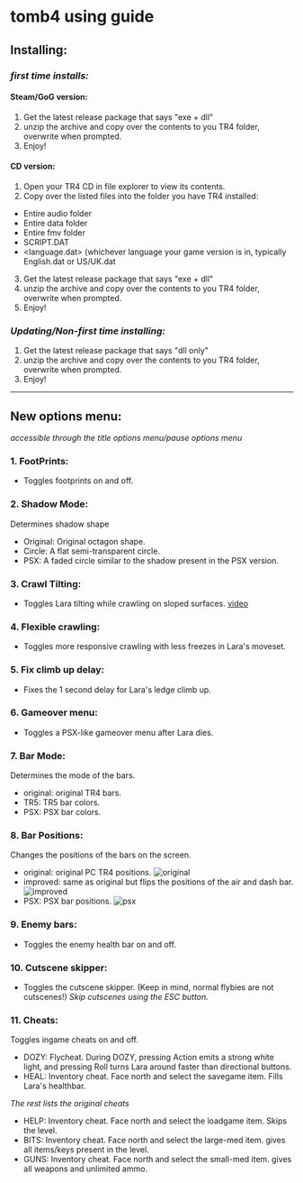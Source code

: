 # tomb4 using guide

## Installing:

### *first time installs:*

#### Steam/GoG version:
1. Get the latest release package that says "exe + dll"
2. unzip the archive and copy over the contents to you TR4 folder, overwrite when prompted.
3. Enjoy!

#### CD version:
1. Open your TR4 CD in file explorer to view its contents.
2. Copy over the listed files into the folder you have TR4 installed:
- Entire audio folder
- Entire data folder
- Entire fmv folder
- SCRIPT.DAT
- <language.dat> (whichever language your game version is in, typically English.dat or US/UK.dat
3. Get the latest release package that says "exe + dll"
4. unzip the archive and copy over the contents to you TR4 folder, overwrite when prompted.
5. Enjoy!


### *Updating/Non-first time installing:*
1. Get the latest release package that says "dll only"
2. unzip the archive and copy over the contents to you TR4 folder, overwrite when prompted.
3. Enjoy!
------------------------

## New options menu:
*accessible through the title options menu/pause options menu*


### 1. FootPrints:
- Toggles footprints on and off.

### 2. Shadow Mode:
Determines shadow shape
- Original: Original octagon shape.
- Circle: A flat semi-transparent circle.
- PSX: A faded circle similar to the shadow present in the PSX version.

### 3. Crawl Tilting:
- Toggles Lara tilting while crawling on sloped surfaces.
[video](https://user-images.githubusercontent.com/38836940/158032013-ac7a3a1c-4653-458f-9ba5-c73f5dd1207f.mp4)

### 4. Flexible crawling:
- Toggles more responsive crawling with less freezes in Lara's moveset.

### 5. Fix climb up delay:
- Fixes the 1 second delay for Lara's ledge climb up.

### 6. Gameover menu:
- Toggles a PSX-like gameover menu after Lara dies.

### 7. Bar Mode:
Determines the mode of the bars.
- original: original TR4 bars.
- TR5: TR5 bar colors.
- PSX: PSX bar colors.

### 8. Bar Positions:
Changes the positions of the bars on the screen.
- original: original PC TR4 positions.
![original](https://user-images.githubusercontent.com/38836940/158032144-a037fc78-06ab-4a18-baca-fce08499aa59.png)
- improved: same as original but flips the positions of the air and dash bar.
![improved](https://user-images.githubusercontent.com/38836940/158032157-e4aaf9c1-f63f-4eaa-8bd6-2ded821a3d93.png)
- PSX: PSX bar positions.
![psx](https://user-images.githubusercontent.com/38836940/158032158-a0a5fe72-c933-437b-a7f1-c0031553b223.png)

### 9. Enemy bars:
- Toggles the enemy health bar on and off.

### 10. Cutscene skipper:
- Toggles the cutscene skipper. (Keep in mind, normal flybies are not cutscenes!)
*Skip cutscenes using the ESC button.*

### 11. Cheats:
Toggles ingame cheats on and off.

- DOZY: Flycheat. During DOZY, pressing Action emits a strong white light, and pressing Roll turns Lara around faster than directional buttons.
- HEAL: Inventory cheat. Face north and select the savegame item. Fills Lara's healthbar.

*The rest lists the original cheats*
- HELP: Inventory cheat. Face north and select the loadgame item. Skips the level.
- BITS: Inventory cheat. Face north and select the large-med item. gives all items/keys present in the level.
- GUNS: Inventory cheat. Face north and select the small-med item. gives all weapons and unlimited ammo.
